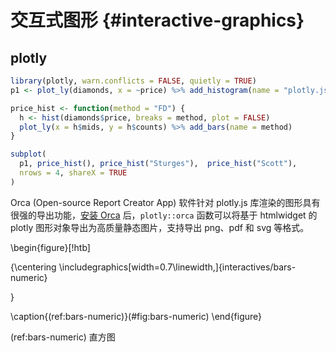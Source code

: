 
# 交互式图形 {#interactive-graphics}

## plotly

```r
library(plotly, warn.conflicts = FALSE, quietly = TRUE)
p1 <- plot_ly(diamonds, x = ~price) %>% add_histogram(name = "plotly.js")

price_hist <- function(method = "FD") {
  h <- hist(diamonds$price, breaks = method, plot = FALSE)
  plot_ly(x = h$mids, y = h$counts) %>% add_bars(name = method)
}

subplot(
  p1, price_hist(), price_hist("Sturges"),  price_hist("Scott"),
  nrows = 4, shareX = TRUE
)
```

Orca (Open-source Report Creator App) 软件针对 plotly.js 库渲染的图形具有很强的导出功能，[安装 Orca](https://github.com/plotly/orca#installation) 后，`plotly::orca` 函数可以将基于 htmlwidget 的 plotly 图形对象导出为高质量静态图片，支持导出 png、pdf 和 svg 等格式。

\begin{figure}[!htb]

{\centering \includegraphics[width=0.7\linewidth,]{interactives/bars-numeric} 

}

\caption{(ref:bars-numeric)}(\#fig:bars-numeric)
\end{figure}

(ref:bars-numeric) 直方图
